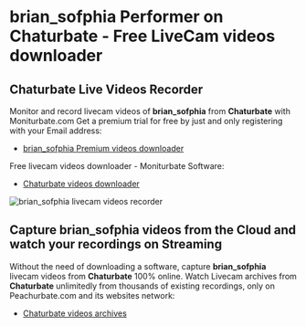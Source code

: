 # brian_sofphia Performer on Chaturbate - Free LiveCam videos downloader

## Chaturbate Live Videos Recorder

Monitor and record livecam videos of **brian_sofphia** from **Chaturbate** with Moniturbate.com
Get a premium trial for free by just and only registering with your Email address:
* [brian_sofphia Premium videos downloader](https://moniturbate.com/request-demo-licence-key.html)

Free livecam videos downloader - Moniturbate Software:
* [Chaturbate videos downloader](https://moniturbate.com/moniturbate-download-software.html)

![brian_sofphia livecam videos recorder](https://peachurnet.com/templates/moniturbate-software.png)


## Capture brian_sofphia videos from the Cloud and watch your recordings on Streaming

Without the need of downloading a software, capture **brian_sofphia** livecam videos from **Chaturbate** 100% online.
Watch Livecam archives from **Chaturbate** unlimitedly from thousands of existing recordings, only on Peachurbate.com and its websites network:
* [Chaturbate videos archives](https://peachurnet.com/)